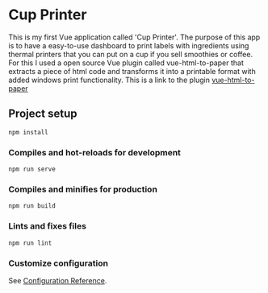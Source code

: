 # Cup Printer

This is my first Vue application called 'Cup Printer'.
The purpose of this app is to have a easy-to-use dashboard to print labels with ingredients using thermal printers that you can put on a cup if you sell smoothies or coffee.
For this I used a open source Vue plugin called vue-html-to-paper that extracts a piece of html code and transforms it into a printable format with added windows print functionality.
This is a link to the plugin [vue-html-to-paper](https://github.com/mycurelabs/vue-html-to-paper)



## Project setup
```
npm install
```

### Compiles and hot-reloads for development
```
npm run serve
```

### Compiles and minifies for production
```
npm run build
```

### Lints and fixes files
```
npm run lint
```

### Customize configuration
See [Configuration Reference](https://cli.vuejs.org/config/).
